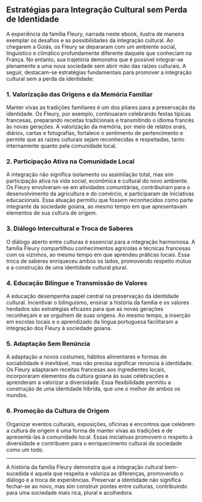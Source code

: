 ## Estratégias para Integração Cultural sem Perda de Identidade

A experiência da família Fleury, narrada neste ebook, ilustra de maneira exemplar os desafios e as possibilidades da integração cultural. Ao chegarem a Goiás, os Fleury se depararam com um ambiente social, linguístico e climático profundamente diferente daquele que conheciam na França. No entanto, sua trajetória demonstra que é possível integrar-se plenamente a uma nova sociedade sem abrir mão das raízes culturais. A seguir, destacam-se estratégias fundamentais para promover a integração cultural sem a perda da identidade:

### 1. **Valorização das Origens e da Memória Familiar**

Manter vivas as tradições familiares é um dos pilares para a preservação da identidade. Os Fleury, por exemplo, continuaram celebrando festas típicas francesas, preparando receitas tradicionais e transmitindo o idioma francês às novas gerações. A valorização da memória, por meio de relatos orais, diários, cartas e fotografias, fortalece o sentimento de pertencimento e permite que as raízes culturais sejam reconhecidas e respeitadas, tanto internamente quanto pela comunidade local.

### 2. **Participação Ativa na Comunidade Local**

A integração não significa isolamento ou assimilação total, mas sim participação ativa na vida social, econômica e cultural do novo ambiente. Os Fleury envolveram-se em atividades comunitárias, contribuíram para o desenvolvimento da agricultura e do comércio, e participaram de iniciativas educacionais. Essa atuação permitiu que fossem reconhecidos como parte integrante da sociedade goiana, ao mesmo tempo em que apresentavam elementos de sua cultura de origem.

### 3. **Diálogo Intercultural e Troca de Saberes**

O diálogo aberto entre culturas é essencial para a integração harmoniosa. A família Fleury compartilhou conhecimentos agrícolas e técnicas francesas com os vizinhos, ao mesmo tempo em que aprendeu práticas locais. Essa troca de saberes enriqueceu ambos os lados, promovendo respeito mútuo e a construção de uma identidade cultural plural.

### 4. **Educação Bilíngue e Transmissão de Valores**

A educação desempenha papel central na preservação da identidade cultural. Incentivar o bilinguismo, ensinar a história da família e os valores herdados são estratégias eficazes para que as novas gerações reconheçam e se orgulhem de suas origens. Ao mesmo tempo, a inserção em escolas locais e o aprendizado da língua portuguesa facilitaram a integração dos Fleury à sociedade goiana.

### 5. **Adaptação Sem Renúncia**

A adaptação a novos costumes, hábitos alimentares e formas de sociabilidade é inevitável, mas não precisa significar renúncia à identidade. Os Fleury adaptaram receitas francesas aos ingredientes locais, incorporaram elementos da cultura goiana às suas celebrações e aprenderam a valorizar a diversidade. Essa flexibilidade permitiu a construção de uma identidade híbrida, que une o melhor de ambos os mundos.

### 6. **Promoção da Cultura de Origem**

Organizar eventos culturais, exposições, oficinas e encontros que celebrem a cultura de origem é uma forma de manter vivas as tradições e de apresentá-las à comunidade local. Essas iniciativas promovem o respeito à diversidade e contribuem para o enriquecimento cultural da sociedade como um todo.

---

A história da família Fleury demonstra que a integração cultural bem-sucedida é aquela que respeita e valoriza as diferenças, promovendo o diálogo e a troca de experiências. Preservar a identidade não significa fechar-se ao novo, mas sim construir pontes entre culturas, contribuindo para uma sociedade mais rica, plural e acolhedora.